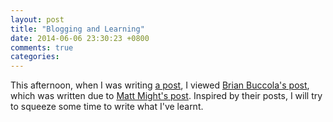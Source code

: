 ```yaml
---
layout: post
title: "Blogging and Learning"
date: 2014-06-06 23:30:23 +0800
comments: true
categories: 
---
```


This afternoon, when I was writing [a post][PrevPost], I viewed
[Brian Buccola's post][Buccola], which was written due to
[Matt Might's post][Might].  Inspired by their posts, I will try to
squeeze some time to write what I've learnt.

[PrevPost]: /blog/2014/06/05/mathjax-in-octopress-via-https/ "MathJax in Octopress via HTTPS"

[Buccola]: http://brianbuccola.github.io/blog/2012-11-27-testing-first-post.html "Testing: First Post"

[Might]: http://matt.might.net/articles/how-to-blog-as-an-academic/
"6 blog tips for busy academics"

<!-- vim:se tw=70: -->
